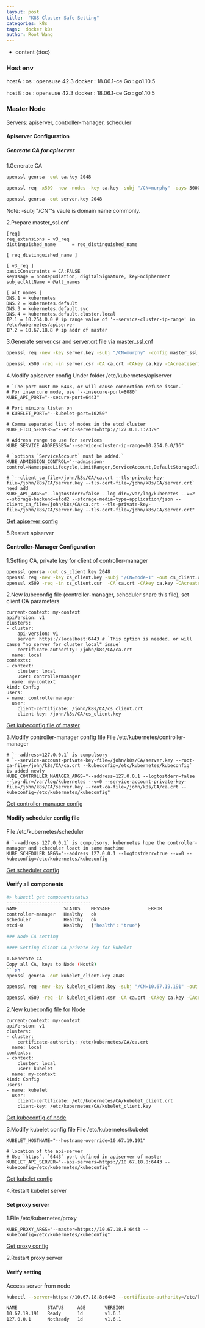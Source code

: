 ```yaml
---
layout: post
title:  "K8S Cluster Safe Setting"
categories: k8s
tags:  docker k8s
author: Root Wang
---
```


* content
{:toc}


### Host env
hostA : 
	os : opensuse 42.3
	docker : 18.06.1-ce
        Go : go1.10.5

hostB : 
	os : opensuse 42.3
	docker : 18.06.1-ce
        Go : go1.10.5


### Master Node

Servers: apiserver, controller-manager, scheduler

#### Apiserver Configuration

##### Genreate CA for apiserver

1.Generate CA 
```sh
openssl genrsa -out ca.key 2048

openssl req -x509 -new -nodes -key ca.key -subj "/CN=murphy" -days 5000 -out ca.crt

openssl genrsa -out server.key 2048
```
Note: -subj "/CN"'s vaule is domain name commonly.

2.Prepare master_ssl.cnf
```doc
[req]
req_extensions = v3_req
distinguished_name      = req_distinguished_name

[ req_distinguished_name ]

[ v3_req ]
basicConstraints = CA:FALSE
keyUsage = nonRepudiation, digitalSignature, keyEncipherment
subjectAltName = @alt_names

[ alt_names ]
DNS.1 = kubernetes
DNS.2 = kubernetes.default
DNS.3 = kubernetes.default.svc
DNS.4 = kubernetes.default.cluster.local
IP.1 = 10.254.0.0 # ip range value of '--service-cluster-ip-range' in /etc/kubernetes/apiserver
IP.2 = 10.67.18.8 # ip addr of master

```

3.Generate server.csr and server.crt file via master_ssl.cnf
```sh
openssl req -new -key server.key -subj "/CN=murphy" -config master_ssl.cnf -out server.csr

openssl x509 -req -in server.csr -CA ca.crt -CAkey ca.key -CAcreateserial -days 5000 -extensions v3_req -extfile master_ssl.cnf -out server.crt
```

4.Modify apiserver config
Under folder /etc/kubernetes/apiserver

```doc
# `The port must me 6443, or will cause connection refuse issue.`
# For insercure mode, use `--insecure-port=8080`
KUBE_API_PORT="--secure-port=6443"

# Port minions listen on
# KUBELET_PORT="--kubelet-port=10250"

# Comma separated list of nodes in the etcd cluster
KUBE_ETCD_SERVERS="--etcd-servers=http://127.0.0.1:2379"

# Address range to use for services
KUBE_SERVICE_ADDRESSES="--service-cluster-ip-range=10.254.0.0/16"

# `options `ServiceAccount` must be added.`
KUBE_ADMISSION_CONTROL="--admission-control=NamespaceLifecycle,LimitRanger,ServiceAccount,DefaultStorageClass,ResourceQuota"

# `--client_ca_file=/john/k8s/CA/ca.crt --tls-private-key-file=/john/k8s/CA/server.key --tls-cert-file=/john/k8s/CA/server.crt` need add
KUBE_API_ARGS="--logtostderr=false --log-dir=/var/log/kubenetes --v=2 --storage-backend=etcd2 --storage-media-type=application/json --client_ca_file=/john/k8s/CA/ca.crt --tls-private-key-file=/john/k8s/CA/server.key --tls-cert-file=/john/k8s/CA/server.crt"

```

[Get apiserver config](https://github.com/XGWang0/wiki/raw/master/_files/k8s/cluster_safe_setting/master/apiserver)

5.Restart apiserver


#### Controller-Manager Configuration

1.Setting CA, private key for client of controller-manager
```sh
openssl genrsa -out cs_client.key 2048
openssl req -new -key cs_client.key -subj "/CN=node-1" -out cs_client.csr
openssl x509 -req -in cs_client.csr  -CA ca.crt -CAkey ca.key -CAcreateserial -days 5000   -out cs_client.crt
```

2.New kubeconfig file (controller-manager, scheduler share this file), set client CA parameters

```doc
current-context: my-context
apiVersion: v1
clusters:
- cluster:
    api-version: v1
    server: https://localhost:6443 # `This option is needed. or will cause "no server for cluster local" issue`
    certificate-authority: /john/k8s/CA/ca.crt
  name: local
contexts:
- context:
    cluster: local
    user: controllermanager
  name: my-context
kind: Config
users:
- name: controllermanager
  user:
    client-certificate: /john/k8s/CA/cs_client.crt
    client-key: /john/k8s/CA/cs_client.key

```

[Get kubeconfig file of master](https://github.com/XGWang0/wiki/raw/master/_files/k8s/cluster_safe_setting/master/kubeconfig)

3.Modify controller-manager config file
File /etc/kubernetes/controller-manager
```doc
# `--address=127.0.0.1` is compulsory
# `--service-account-private-key-file=/john/k8s/CA/server.key --root-ca-file=/john/k8s/CA/ca.crt --kubeconfig=/etc/kubernetes/kubeconfig` is added newly
KUBE_CONTROLLER_MANAGER_ARGS="--address=127.0.0.1 --logtostderr=false --log-dir=/var/log/kubernetes --v=0 --service-account-private-key-file=/john/k8s/CA/server.key --root-ca-file=/john/k8s/CA/ca.crt --kubeconfig=/etc/kubernetes/kubeconfig"
```

[Get controller-manager config](https://github.com/XGWang0/wiki/raw/master/_files/k8s/cluster_safe_setting/master/controller-manager)

#### Modify scheduler config file
File /etc/kubernetes/scheduler

```doc
# `--address 127.0.0.1` is compulsory, kubernetes hope the controller-manager and scheduler loact in same machine 
KUBE_SCHEDULER_ARGS="--address 127.0.0.1 --logtostderr=true --v=0 --kubeconfig=/etc/kubernetes/kubeconfig
```

[Get scheduler config](https://github.com/XGWang0/wiki/raw/master/_files/k8s/cluster_safe_setting/master/scheduler)


#### Verify all components

```sh
#> kubectl get componentstatus
-------------------------------
NAME                 STATUS    MESSAGE              ERROR
controller-manager   Healthy   ok                   
scheduler            Healthy   ok                   
etcd-0               Healthy   {"health": "true"}

### Node CA setting

#### Setting client CA private key for kubelet

1.Generate CA 
Copy all CA, keys to Node (HostB)
```sh
openssl genrsa -out kubelet_client.key 2048

openssl req -new -key kubelet_client.key -subj "/CN=10.67.19.191" -out kubelet_client.csr

openssl x509 -req -in kubelet_client.csr -CA ca.crt -CAkey ca.key -CAcreateserial -out kubelet_client.crt -days 5000
```

2.New kubeconfig file for Node
```doc
current-context: my-context
apiVersion: v1
clusters:
- cluster:
    certificate-authority: /etc/kubernetes/CA/ca.crt
  name: local
contexts:
- context:
    cluster: local
    user: kubelet
  name: my-context
kind: Config
users:
- name: kubelet
  user:
    client-certificate: /etc/kubernetes/CA/kubelet_client.crt
    client-key: /etc/kubernetes/CA/kubelet_client.key
```

[Get kubeconfig of node](https://github.com/XGWang0/wiki/raw/master/_files/k8s/cluster_safe_setting/node/kubeconfig)

3.Modify kubelet config file
File /etc/kubernetes/kubelet
```doc
KUBELET_HOSTNAME="--hostname-override=10.67.19.191"

# location of the api-server
# Use `https`, `6443` port defined in apiserver of master
KUBELET_API_SERVER="--api-servers=https://10.67.18.8:6443 --kubeconfig=/etc/kubernetes/kubeconfig"
```

[Get kubelet config](https://github.com/XGWang0/wiki/raw/master/_files/k8s/cluster_safe_setting/node/kubelet)

4.Restart kubelet server

#### Set proxy server
1.File /etc/kubernetes/proxy
```doc
KUBE_PROXY_ARGS="--master=https://10.67.18.8:6443 --kubeconfig=/etc/kubernetes/kubeconfig"
```

[Get proxy config](https://github.com/XGWang0/wiki/raw/master/_files/k8s/cluster_safe_setting/node/proxy)

2.Restart proxy server

#### Verify setting

Access server from node
```sh
kubectl --server=https://10.67.18.8:6443 --certificate-authority=/etc/kubernetes/CA/ca.crt --client-certificate=/etc/kubernetes/CA/cs_client.crt --client-key=/etc/kubernetes/CA/cs_client.key get nodes

NAME           STATUS     AGE       VERSION
10.67.19.191   Ready      1d        v1.6.1
127.0.0.1      NotReady   1d        v1.6.1
```



